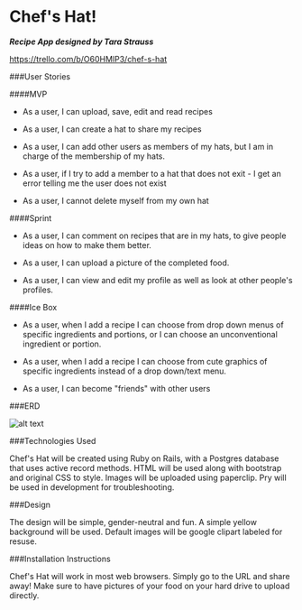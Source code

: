 # Chef's Hat!

__*Recipe App designed by Tara Strauss*__

https://trello.com/b/O60HMlP3/chef-s-hat

###User Stories

####MVP

- As a user, I can upload, save, edit and read recipes

- As a user, I can create a hat to share my recipes

- As a user, I can add other users as members of my hats, but I am in charge of the membership of my hats.

- As a user, if I try to add a member to a hat that does not exit - I get an error telling me the user does not exist

- As a user, I cannot delete myself from my own hat


####Sprint

- As a user, I can comment on recipes that are in my hats, to give people ideas on how to make them better.

- As a user, I can upload a picture of the completed food.

- As a user, I can view and edit my profile as well as look at other people's profiles.

####Ice Box

- As a user, when I add a recipe I can choose from drop down menus of specific ingredients and portions, or I can choose an unconventional ingredient or portion.

- As a user, when I add a recipe I can choose from cute graphics of specific ingredients instead of a drop down/text menu.

- As a user, I can become "friends" with other users

###ERD

![alt text](http://i.imgur.com/0wu8QC4.png)

###Technologies Used

Chef's Hat will be created using Ruby on Rails, with a Postgres database that uses active record methods. HTML will be used along with bootstrap and original CSS to style. Images will be uploaded using paperclip. Pry will be used in development for troubleshooting.

###Design

The design will be simple, gender-neutral and fun. A simple yellow background will be used. Default images will be google clipart labeled for resuse.

###Installation Instructions

Chef's Hat will work in most web browsers. Simply go to the URL and share away! Make sure to have pictures of your food on your hard drive to upload directly.






